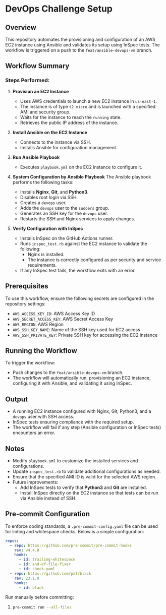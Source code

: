 # DevOps Challenge Setup

## Overview

This repository automates the provisioning and configuration of an AWS EC2 instance using Ansible and validates its setup using InSpec tests. The workflow is triggered on a push to the `feat/ansible-devops-vm` branch.

## Workflow Summary

### Steps Performed:

1. **Provision an EC2 Instance**

   - Uses AWS credentials to launch a new EC2 instance in `us-east-1`.
   - The instance is of type `t2.micro` and is launched with a specified AMI and security group.
   - Waits for the instance to reach the `running` state.
   - Retrieves the public IP address of the instance.

2. **Install Ansible on the EC2 Instance**

   - Connects to the instance via SSH.
   - Installs Ansible for configuration management.

3. **Run Ansible Playbook**

   - Executes `playbook.yml` on the EC2 instance to configure it.

4. **System Configuration by Ansible Playbook**
   The Ansible playbook performs the following tasks:

   - Installs **Nginx**, **Git**, and **Python3**.
   - Disables root login via SSH.
   - Creates a `devops` user.
   - Adds the `devops` user to the `sudoers` group.
   - Generates an SSH key for the `devops` user.
   - Restarts the SSH and Nginx services to apply changes.

5. **Verify Configuration with InSpec**

   - Installs InSpec on the GitHub Actions runner.
   - Runs `inspec_test.rb` against the EC2 instance to validate the following:
     - Nginx is installed.
     - The instance is correctly configured as per security and service requirements.
   - If any InSpec test fails, the workflow exits with an error.

## Prerequisites

To use this workflow, ensure the following secrets are configured in the repository settings:

- `AWS_ACCESS_KEY_ID`: AWS Access Key ID
- `AWS_SECRET_ACCESS_KEY`: AWS Secret Access Key
- `AWS_REGION`: AWS Region
- `AWS_SSH_KEY_NAME`: Name of the SSH key used for EC2 access
- `AWS_SSH_PRIVATE_KEY`: Private SSH key for accessing the EC2 instance

## Running the Workflow

To trigger the workflow:

- Push changes to the `feat/ansible-devops-vm` branch.
- The workflow will automatically run, provisioning an EC2 instance, configuring it with Ansible, and validating it using InSpec.

## Output

- A running EC2 instance configured with Nginx, Git, Python3, and a `devops` user with SSH access.
- InSpec tests ensuring compliance with the required setup.
- The workflow will fail if any step (Ansible configuration or InSpec tests) encounters an error.

## Notes

- Modify `playbook.yml` to customize the installed services and configurations.
- Update `inspec_test.rb` to validate additional configurations as needed.
- Ensure that the specified AMI ID is valid for the selected AWS region.
- Future improvements:
  - Add InSpec tests to verify that **Python3** and **Git** are installed.
  - Install InSpec directly on the EC2 instance so that tests can be run via Ansible instead of SSH.

## Pre-commit Configuration

To enforce coding standards, a `.pre-commit-config.yaml` file can be used for linting and whitespace checks. Below is a simple configuration:

```yaml
repos:
  - repo: https://github.com/pre-commit/pre-commit-hooks
    rev: v4.4.0
    hooks:
      - id: trailing-whitespace
      - id: end-of-file-fixer
      - id: check-yaml
  - repo: https://github.com/psf/black
    rev: 23.1.0
    hooks:
      - id: black
```

Run manually before committing:

1.
   ```bash
   pre-commit run --all-files
   ```
